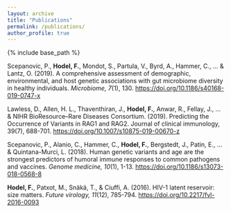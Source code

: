 ```yaml
---
layout: archive
title: "Publications"
permalink: /publications/
author_profile: true
---
```


{% include base_path %}


Scepanovic, P., **Hodel, F.**, Mondot, S., Partula, V., Byrd, A., Hammer, C., ... & Lantz, O. (2019). A comprehensive assessment of demographic, environmental, and host genetic associations with gut microbiome diversity in healthy individuals. *Microbiome, 7*(1), 130. <https://doi.org/10.1186/s40168-019-0747-x>

Lawless, D., Allen, H. L., Thaventhiran, J., **Hodel, F.**, Anwar, R., Fellay, J., ... & NIHR BioResource–Rare Diseases Consortium. (2019). Predicting the Occurrence of Variants in RAG1 and RAG2. Journal of clinical immunology, 39(7), 688-701. <https://doi.org/10.1007/s10875-019-00670-z>

Scepanovic, P., Alanio, C., Hammer, C., **Hodel, F.**, Bergstedt, J., Patin, E., ... & Quintana-Murci, L. (2018). Human genetic variants and age are the strongest predictors of humoral immune responses to common pathogens and vaccines. *Genome medicine, 10*(1), 1-13. <https://doi.org/10.1186/s13073-018-0568-8>

**Hodel, F.**, Patxot, M., Snäkä, T., & Ciuffi, A. (2016). HIV-1 latent reservoir: size matters. *Future virology, 11*(12), 785-794. <https://doi.org/10.2217/fvl-2016-0093>
